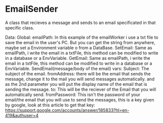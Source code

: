 # EmailSender
A class that recieves a message and sends to an email specificated in that specific class.

Data:
      Global:
            emailPath: In this example of the emailWorker i use a txt file to save the email in the user's PC. But you can get the string from anywhere, maybe set a Environment variable o from a DataBase.
      SetEmail:
            Same as emailPath, i write the email in a txtFile, this method can be modified to write in a database or a EnvVariable.
      GetEmail:
            Same as emailPath, i write the email in a txtFile, this method can be modified to write in a database or a EnvVariable.
      SendEmail(message/body of the email)
            vars:
                Subject: The subject of the email.
                fromAddress: there will be the email that sends the message, change it to the mail you will send messages automatically. and as the 2nd parameter you will put the display name of the email that is sending the message.
                to: This will be the reciever of the Email that you will automatically send.
                fromPassword: This isn't the password of your email/the email that you will use to send the messages, this is a key given by google, look at this article to get that key:                                                             https://support.google.com/accounts/answer/185833?hl=en-419&authuser=4

                
                
                
